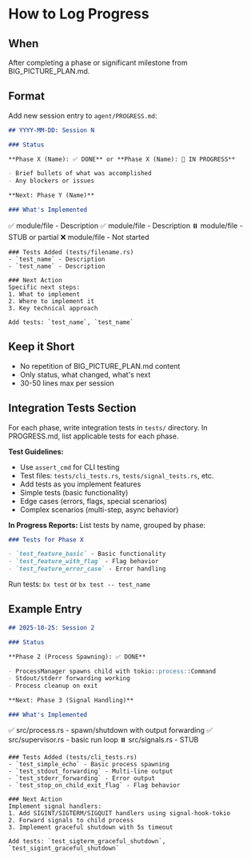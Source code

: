 # How to Log Progress

## When

After completing a phase or significant milestone from BIG_PICTURE_PLAN.md.

## Format

Add new session entry to `agent/PROGRESS.md`:

```markdown
## YYYY-MM-DD: Session N

### Status

**Phase X (Name): ✅ DONE** or **Phase X (Name): 🚧 IN PROGRESS**

- Brief bullets of what was accomplished
- Any blockers or issues

**Next: Phase Y (Name)**

### What's Implemented
```

✅ module/file - Description ✅ module/file - Description ⏸️ module/file - STUB
or partial ❌ module/file - Not started

```
### Tests Added (tests/filename.rs)
- `test_name` - Description
- `test_name` - Description

### Next Action
Specific next steps:
1. What to implement
2. Where to implement it
3. Key technical approach

Add tests: `test_name`, `test_name`
```

## Keep it Short

- No repetition of BIG_PICTURE_PLAN.md content
- Only status, what changed, what's next
- 30-50 lines max per session

## Integration Tests Section

For each phase, write integration tests in `tests/` directory. In PROGRESS.md,
list applicable tests for each phase.

**Test Guidelines:**

- Use `assert_cmd` for CLI testing
- Test files: `tests/cli_tests.rs`, `tests/signal_tests.rs`, etc.
- Add tests as you implement features
- Simple tests (basic functionality)
- Edge cases (errors, flags, special scenarios)
- Complex scenarios (multi-step, async behavior)

**In Progress Reports:** List tests by name, grouped by phase:

```markdown
### Tests for Phase X

- `test_feature_basic` - Basic functionality
- `test_feature_with_flag` - Flag behavior
- `test_feature_error_case` - Error handling
```

Run tests: `bx test` or `bx test -- test_name`

## Example Entry

```markdown
## 2025-10-25: Session 2

### Status

**Phase 2 (Process Spawning): ✅ DONE**

- ProcessManager spawns child with tokio::process::Command
- Stdout/stderr forwarding working
- Process cleanup on exit

**Next: Phase 3 (Signal Handling)**

### What's Implemented
```

✅ src/process.rs - spawn/shutdown with output forwarding ✅ src/supervisor.rs -
basic run loop ⏸️ src/signals.rs - STUB

```
### Tests Added (tests/cli_tests.rs)
- `test_simple_echo` - Basic process spawning
- `test_stdout_forwarding` - Multi-line output
- `test_stderr_forwarding` - Error output
- `test_stop_on_child_exit_flag` - Flag behavior

### Next Action
Implement signal handlers:
1. Add SIGINT/SIGTERM/SIGQUIT handlers using signal-hook-tokio
2. Forward signals to child process
3. Implement graceful shutdown with 5s timeout

Add tests: `test_sigterm_graceful_shutdown`, `test_sigint_graceful_shutdown`
```
